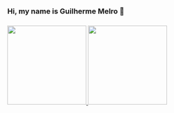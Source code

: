 ### Hi, my name is Guilherme Melro 👋
### 

<div>
 
<a href="https://github.com/MelroGui">
 
<img height="180em" src="https://github-readme-stats.vercel.app/api?username=MelroGui&show_icons=true&theme=dracula&include_all_comsits=true&count_private=true"/>
    <img height="180em" src="https://github-readme-stats.vercel.app/api/top-langs/?username=MelroGui&layout=compact&langs_count=7&theme=dracula"/>
</div>
